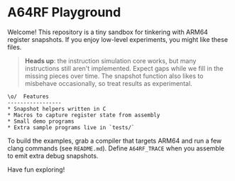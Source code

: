 # A64RF Playground

Welcome! This repository is a tiny sandbox for tinkering with ARM64 register snapshots.  If you enjoy low-level experiments, you might like these files.

> **Heads up**: the instruction simulation core works, but many instructions still
> aren't implemented. Expect gaps while we fill in the missing pieces over time.
> The snapshot function also likes to misbehave occasionally, so treat results
> as experimental.

```
\o/  Features
-----------------
* Snapshot helpers written in C
* Macros to capture register state from assembly
* Small demo programs
* Extra sample programs live in `tests/`
```

To build the examples, grab a compiler that targets ARM64 and run a few clang commands (see `README.md`). Define `A64RF_TRACE` when you assemble to emit extra debug snapshots.

Have fun exploring!


